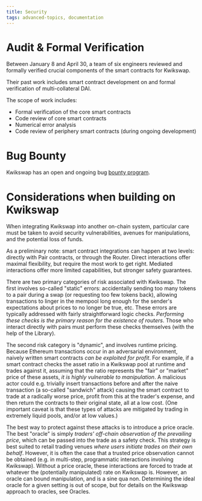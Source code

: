 ```yaml
---
title: Security
tags: advanced-topics, documentation
---
```


# Audit & Formal Verification

Between January 8 and April 30, a team of six engineers reviewed and formally verified crucial components of the smart contracts for Kwikswap.

Their past work includes smart contract development on and formal verification of multi-collateral DAI.

The scope of work includes:

- Formal verification of the core smart contracts
- Code review of core smart contracts
- Numerical error analysis
- Code review of periphery smart contracts (during ongoing development)


# Bug Bounty

Kwikswap has an open and ongoing bug [bounty program](/bug-bounty).

# Considerations when building on Kwikswap

When integrating Kwikswap into another on-chain system, particular care must be taken to avoid security vulnerabilities, avenues for manipulations, and the potential loss of funds.

As a preliminary note: smart contract integrations can happen at two levels: directly with <Link to='/docs/v1/smart-contracts/pair'>Pair</Link> contracts, or through the <Link to='/docs/v1/smart-contracts/router02'>Router</Link>. Direct interactions offer maximal flexibility, but require the most work to get right. Mediated interactions offer more limited capabilities, but stronger safety guarantees.

There are two primary categories of risk associated with Kwikswap. The first involves so-called "static" errors: accidentally sending too many tokens to a pair during a swap (or requesting too few tokens back), allowing transactions to linger in the mempool long enough for the sender's expectations about prices to no longer be true, etc. These errors are typically addressed with fairly straightforward logic checks. _Performing these checks is the primary reason for the existence of routers_. Those who interact directly with pairs must perform these checks themselves (with the help of the <Link to='/docs/v1/smart-contracts/library'>Library</Link>).

The second risk category is "dynamic", and involves runtime pricing. Because Ethereum transactions occur in an adversarial environment, naively written smart contracts _can be exploited for profit_. For example, if a smart contract checks the asset ratio in a Kwikswap pool at runtime and trades against it, assuming that the ratio represents the "fair" or "market" price of these assets, _it is highly vulnerable to manipulation_. A malicious actor could e.g. trivially insert transactions before and after the naive transaction (a so-called "sandwich" attack) causing the smart contract to trade at a radically worse price, profit from this at the trader's expense, and then return the contracts to their original state, all at a low cost. (One important caveat is that these types of attacks are mitigated by trading in extremely liquid pools, and/or at low values.)

The best way to protect against these attacks is to introduce a price oracle. The best "oracle" is simply _traders' off-chain observation of the prevailing price_, which can be passed into the trade as a safety check. This strategy is best suited to retail trading venues _where users initiate trades on their own behalf_. However, it is often the case that a trusted price observation cannot be obtained (e.g. in multi-step, programmatic interactions involving Kwikswap). Without a price oracle, these interactions are forced to trade at whatever the (potentially manipulated) rate on Kwikswap is. However, an oracle can bound manipulation, and is a sine qua non. Determining the ideal oracle for a given setting is out of scope, but for details on the Kwikswap approach to oracles, see <Link to='/docs/v1/core-concepts/oracles'>Oracles</Link>.
